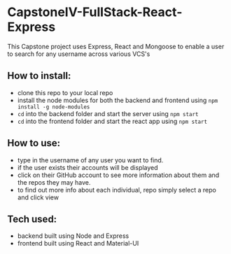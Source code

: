 # CapstoneIV-FullStack-React-Express

This Capstone project uses Express, React and Mongoose to enable a user to search for any username across various VCS's

## How to install:

- clone this repo to your local repo
- install the node modules for both the backend and frontend using `npm install -g node-modules`
- `cd` into the backend folder and start the server using `npm start`
- `cd` into the frontend folder and start the react app using `npm start`

## How to use:

- type in the username of any user you want to find.
- if the user exists their accounts will be displayed
- click on their GitHub account to see more information about them and the repos they may have.
- to find out more info about each individual, repo simply select a repo and click view

## Tech used:

- backend built using Node and Express
- frontend built using React and Material-UI
